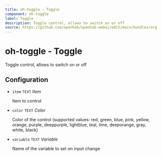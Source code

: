 ```yaml
---
title: oh-toggle - Toggle
component: oh-toggle
label: Toggle
description: Toggle control, allows to switch on or off
source: https://github.com/openhab/openhab-webui/edit/main/bundles/org.openhab.ui/doc/components/oh-toggle.md
---
```


# oh-toggle - Toggle

<!-- GENERATED componentDescription -->
Toggle control, allows to switch on or off
<!-- GENERATED /componentDescription -->

## Configuration

<!-- GENERATED props -->

- `item` <small>TEXT</small> _Item_

  Item to control

- `color` <small>TEXT</small> _Color_

  Color of the control (supported values: red, green, blue, pink, yellow, orange, purple, deeppurple, lightblue, teal, lime, deeporange, gray, white, black)

- `variable` <small>TEXT</small> _Variable_

  Name of the variable to set on input change

<!-- GENERATED /props -->
